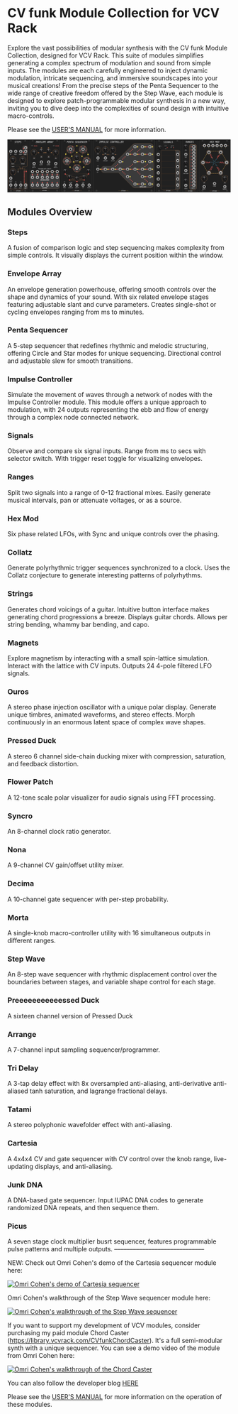 # CV funk Module Collection for VCV Rack

Explore the vast possibilities of modular synthesis with the CV funk Module Collection, designed for VCV Rack. This suite of modules simplifies generating a complex spectrum of modulation and sound from simple inputs. The modules are each carefully engineered to inject dynamic modulation, intricate sequencing, and immersive soundscapes into your musical creations! From the precise steps of the Penta Sequencer to the wide range of creative freedom offered by the Step Wave, each module is designed to explore patch-programmable modular synthesis in a new way, inviting you to dive deep into the complexities of sound design with intuitive macro-controls.

Please see the [USER'S MANUAL](/img/CV_funk_Manual.pdf) for more information.

![Dark CV funk Module Panels](/img/darkmodules.png)

## Modules Overview

### Steps
A fusion of comparison logic and step sequencing makes complexity from simple controls. It visually displays the current position within the window.

### Envelope Array
An envelope generation powerhouse, offering smooth controls over the shape and dynamics of your sound. With six related envelope stages featuring adjustable slant and curve parameters. Creates single-shot or cycling envelopes ranging from ms to minutes.

### Penta Sequencer
A 5-step sequencer that redefines rhythmic and melodic structuring, offering Circle and Star modes for unique sequencing. Directional control and adjustable slew for smooth transitions.

### Impulse Controller
Simulate the movement of waves through a network of nodes with the Impulse Controller module. This module offers a unique approach to modulation, with 24 outputs representing the ebb and flow of energy through a complex node connected network.

### Signals
Observe and compare six signal inputs. Range from ms to secs with selector switch. With trigger reset toggle for visualizing envelopes.

### Ranges
Split two signals into a range of 0-12 fractional mixes. Easily generate musical intervals, pan or attenuate voltages, or as a source.

### Hex Mod
Six phase related LFOs, with Sync and unique controls over the phasing.

### Collatz
Generate polyrhythmic trigger sequences synchronized to a clock. Uses the Collatz conjecture to generate interesting patterns of polyrhythms.

### Strings
Generates chord voicings of a guitar. Intuitive button interface makes generating chord progressions a breeze. Displays guitar chords. Allows per string bending, whammy bar bending, and capo.

### Magnets
Explore magnetism by interacting with a small spin-lattice simulation. Interact with the lattice with CV inputs. Outputs 24 4-pole filtered LFO signals.

### Ouros
A stereo phase injection oscillator with a unique polar display. Generate unique timbres, animated waveforms, and stereo effects. Morph continuously in an enormous latent space of complex wave shapes.

### Pressed Duck
A stereo 6 channel side-chain ducking mixer with compression, saturation, and feedback distortion.

### Flower Patch
A 12-tone scale polar visualizer for audio signals using FFT processing.

### Syncro
An 8-channel clock ratio generator.

### Nona
A 9-channel CV gain/offset utility mixer.

### Decima
A 10-channel gate sequencer with per-step probability.

### Morta
A single-knob macro-controller utility with 16 simultaneous outputs in different ranges.

### Step Wave
An 8-step wave sequencer with rhythmic displacement control over the boundaries between stages, and variable shape control for each stage.

### Preeeeeeeeeeessed Duck
A sixteen channel version of Pressed Duck

### Arrange
A 7-channel input sampling sequencer/programmer.

### Tri Delay
A 3-tap delay effect with 8x oversampled anti-aliasing, anti-derivative anti-aliased tanh saturation, and lagrange fractional delays.

### Tatami
A stereo polyphonic wavefolder effect with anti-aliasing.

### Cartesia
A 4x4x4 CV and gate sequencer with CV control over the knob range, live-updating displays, and anti-aliasing.

### Junk DNA
A DNA-based gate sequencer. Input IUPAC DNA codes to generate randomized DNA repeats, and then sequence them.

### Picus
A seven stage clock multiplier busrt sequencer, features programmable pulse patterns and multiple outputs.
–––––––––––––––––––––––––––––

NEW: Check out Omri Cohen's demo of the Cartesia sequencer module here:

[![Omri Cohen's demo of Cartesia sequencer](https://img.youtube.com/vi/hlZukBHdDws/0.jpg)](https://youtube.com/watch?v=hlZukBHdDws)

Omri Cohen's walkthrough of the Step Wave sequencer module here:

[![Omri Cohen's walkthrough of the Step Wave sequencer](https://img.youtube.com/vi/LT-7bXAbz20/0.jpg)](https://www.youtube.com/watch?v=LT-7bXAbz20)

If you want to support my development of VCV modules, consider purchasing my paid module Chord Caster (https://library.vcvrack.com/CVfunkChordCaster). It's a full semi-modular synth with a unique sequencer. You can see a demo video of the module from Omri Cohen here:

[![Omri Cohen's walkthrough of the Chord Caster](https://img.youtube.com/vi/x65hqgAlfEA/0.jpg)](https://www.youtube.com/watch?v=x65hqgAlfEA)

You can also follow the developer blog <a href = "https://community.vcvrack.com/t/new-modules-by-cv-funk/">HERE</a>

Please see the [USER'S MANUAL](/img/CV_funk_Manual.pdf) for more information on the operation of these modules.

